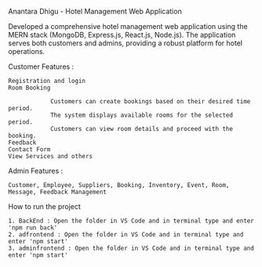 Anantara Dhigu - Hotel Management Web Application

Developed a comprehensive hotel management web application using the MERN stack (MongoDB, Express.js, React.js, Node.js). The application serves both customers and admins, providing a robust platform for hotel operations.

Customer Features :

    Registration and login
    Room Booking

                Customers can create bookings based on their desired time period.
                The system displays available rooms for the selected period.
                Customers can view room details and proceed with the booking.
    Feedback
    Contact Form
    View Services and others
Admin Features :

    Customer, Employee, Suppliers, Booking, Inventory, Event, Room, Message, Feedback Management

How to run the project

    1. BackEnd : Open the folder in VS Code and in terminal type and enter 'npm run back'
    2. adfrontend : Open the folder in VS Code and in terminal type and enter 'npm start'
    3. adminfrontend : Open the folder in VS Code and in terminal type and enter 'npm start'
